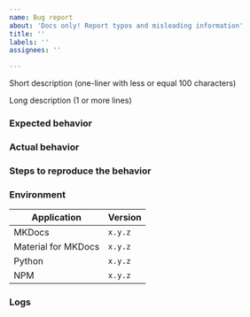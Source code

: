 ```yaml
---
name: Bug report
about: 'Docs only! Report typos and misleading information'
title: ''
labels: ''
assignees: ''

---
```


<!--
Thanks for your bug report!

We kindly ask you to…

-   Fill out the following sections as good as you can
-   Remove unnecessary/empty sections
-   Post code/logs as text (using proper markup)
-   Do not post screenshots of code/logs
-   Do not post any passwords/secrets/private data
-   Paste only excerpts from the logs which seem to be useful for further investigation
-   Create a private Gist and link it in the description if you have multiple (log) files
-->

Short description (one-liner with less or equal 100 characters)

Long description (1 or more lines)

### Expected behavior

<!-- Insert text -->

### Actual behavior

<!-- Insert text -->

### Steps to reproduce the behavior

<!-- Insert text -->

### Environment

| Application           | Version   |
| --------------------- | --------- |
| MKDocs                | `x.y.z`   |
| Material for MKDocs   | `x.y.z`   |
| Python                | `x.y.z`   |
| NPM                   | `x.y.z`   |

### Logs

<!-- Insert text -->

